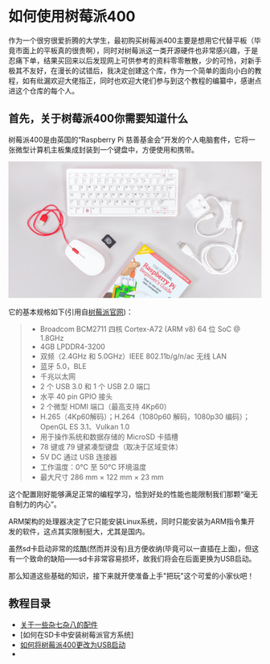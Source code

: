 # 如何使用树莓派400

作为一个很穷很爱折腾的大学生，最初购买树莓派400主要是想用它代替平板（毕竟市面上的平板真的很贵啊），同时对树莓派这一类开源硬件也非常感兴趣，于是忍痛下单，结果买回来以后发现网上可供参考的资料零零散散，少的可怜，对新手极其不友好，在漫长的试错后，我决定创建这个库，作为一个简单的面向小白的教程，如有纰漏欢迎大佬指正，同时也欢迎大佬们参与到这个教程的编纂中，感谢点进这个仓库的每个人。

## 首先，关于树莓派400你需要知道什么

树莓派400是由英国的“Raspberry Pi 慈善基金会”开发的个人电脑套件，它将一张微型计算机主板集成封装到一个键盘中，方便使用和携带。

![树莓派官网上的示例图](img/RaspberryPi400.jpg)

它的基本规格如下(引用自[树莓派官网](https://www.raspberrypi.com/products/raspberry-pi-400/specifications/))：
>* Broadcom BCM2711 四核 Cortex-A72 (ARM v8) 64 位 SoC @ 1.8GHz
>* 4GB LPDDR4-3200
>* 双频（2.4GHz 和 5.0GHz）IEEE 802.11b/g/n/ac 无线 LAN
>* 蓝牙 5.0，BLE
>* 千兆以太网
>* 2 个 USB 3.0 和 1 个 USB 2.0 端口
>* 水平 40 pin GPIO 接头
>* 2 个微型 HDMI 端口（最高支持 4Kp60）
>* H.265（4Kp60解码）；H.264（1080p60 解码，1080p30 编码）；OpenGL ES 3.1、Vulkan 1.0
>* 用于操作系统和数据存储的 MicroSD 卡插槽
>* 78 键或 79 键紧凑型键盘（取决于区域变体）
>* 5V DC 通过 USB 连接器
>* 工作温度：0°C 至 50°C 环境温度
>* 最大尺寸 286 mm × 122 mm × 23 mm

这个配置刚好能够满足正常的编程学习，恰到好处的性能也能限制我们那颗“毫无自制力的内心”。

ARM架构的处理器决定了它只能安装Linux系统，同时只能安装为ARM指令集开发的软件，这点其实限制挺大，尤其是国内。

虽然sd卡启动非常的炫酷(然而并没有)且方便收纳(毕竟可以一直插在上面)，但这有一个致命的缺陷——sd卡非常容易损坏，故我们将会在后面更换为USB启动。

那么知道这些基础的知识，接下来就开使准备上手"把玩"这个可爱的小家伙吧！

## 教程目录

* [关于一些杂七杂八的配件](关于一些杂七杂八的配件.md)
* [如何在SD卡中安装树莓派官方系统]
* [如何将树莓派400更改为USB启动](如何将树莓派400更改为USB启动.md)
* 